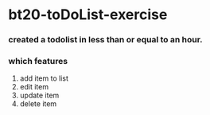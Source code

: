 # bt20-toDoList-exercise

### created a todolist in less than or equal to an hour.

### which features

1. add item to list
2. edit item
3. update item
4. delete item
